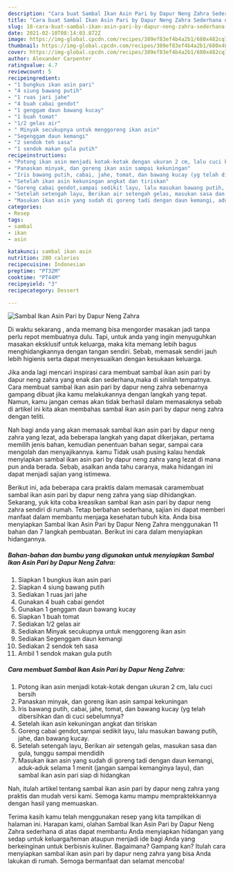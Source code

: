 ```yaml
---
description: "Cara buat Sambal Ikan Asin Pari by Dapur Neng Zahra Sederhana dan Mudah Dibuat"
title: "Cara buat Sambal Ikan Asin Pari by Dapur Neng Zahra Sederhana dan Mudah Dibuat"
slug: 18-cara-buat-sambal-ikan-asin-pari-by-dapur-neng-zahra-sederhana-dan-mudah-dibuat
date: 2021-02-10T08:14:03.872Z
image: https://img-global.cpcdn.com/recipes/389ef83ef4b4a2b1/680x482cq70/sambal-ikan-asin-pari-by-dapur-neng-zahra-foto-resep-utama.jpg
thumbnail: https://img-global.cpcdn.com/recipes/389ef83ef4b4a2b1/680x482cq70/sambal-ikan-asin-pari-by-dapur-neng-zahra-foto-resep-utama.jpg
cover: https://img-global.cpcdn.com/recipes/389ef83ef4b4a2b1/680x482cq70/sambal-ikan-asin-pari-by-dapur-neng-zahra-foto-resep-utama.jpg
author: Alexander Carpenter
ratingvalue: 4.7
reviewcount: 5
recipeingredient:
- "1 bungkus ikan asin pari"
- "4 siung bawang putih"
- "1 ruas jari jahe"
- "4 buah cabai gendot"
- "1 genggam daun bawang kucay"
- "1 buah tomat"
- "1/2 gelas air"
- " Minyak secukupnya untuk menggoreng ikan asin"
- "Segenggam daun kemangi"
- "2 sendok teh sasa"
- "1 sendok makan gula putih"
recipeinstructions:
- "Potong ikan asin menjadi kotak-kotak dengan ukuran 2 cm, lalu cuci bersih"
- "Panaskan minyak, dan goreng ikan asin sampai kekuningan"
- "Iris bawang putih, cabai, jahe, tomat, dan bawang kucay (yg telah dibersihkan dan di cuci sebelumnya?"
- "Setelah ikan asin kekuningan angkat dan tiriskan"
- "Goreng cabai gendot,sampai sedikit layu, lalu masukan bawang putih, jahe, dan bawang kucay."
- "Setelah setengah layu, Berikan air setengah gelas, masukan sasa dan gula, tunggu sampai mendidih"
- "Masukan ikan asin yang sudah di goreng tadi dengan daun kemangi, aduk-aduk selama 1 menit (jangan sampai kemanginya layu), dan sambal ikan asin pari siap di hidangkan"
categories:
- Resep
tags:
- sambal
- ikan
- asin

katakunci: sambal ikan asin 
nutrition: 280 calories
recipecuisine: Indonesian
preptime: "PT32M"
cooktime: "PT44M"
recipeyield: "3"
recipecategory: Dessert

---
```



![Sambal Ikan Asin Pari by Dapur Neng Zahra](https://img-global.cpcdn.com/recipes/389ef83ef4b4a2b1/680x482cq70/sambal-ikan-asin-pari-by-dapur-neng-zahra-foto-resep-utama.jpg)

Di waktu  sekarang , anda memang bisa mengorder masakan jadi tanpa perlu repot membuatnya dulu. Tapi, untuk anda yang ingin menyuguhkan masakan eksklusif untuk keluarga, maka kita memang lebih bagus menghidangkannya dengan tangan sendiri. Sebab, memasak sendiri jauh lebih higienis serta dapat menyesuaikan dengan kesukaan keluarga.

Jika anda lagi mencari inspirasi cara membuat sambal ikan asin pari by dapur neng zahra yang enak dan sederhana,maka di sinilah tempatnya. Cara membuat sambal ikan asin pari by dapur neng zahra  sebenarnya gampang dibuat jika kamu melakukannya dengan langkah yang tepat. Namun, kamu jangan cemas akan tidak berhasil dalam memasaknya 
sebab di artikel ini kita akan membahas sambal ikan asin pari by dapur neng zahra dengan teliti.  



Nah bagi anda yang akan memasak sambal ikan asin pari by dapur neng zahra yang lezat, ada beberapa langkah yang dapat dikerjakan, pertama memilih jenis bahan, kemudian penentuan bahan segar, sampai cara mengolah dan menyajikannya. kamu Tidak usah pusing kalau hendak menyiapkan sambal ikan asin pari by dapur neng zahra yang lezat di mana pun anda berada. Sebab, asalkan anda  tahu caranya, maka hidangan ini dapat menjadi sajian yang istimewa.

Berikut ini, ada beberapa cara praktis  dalam memasak caramembuat sambal ikan asin pari by dapur neng zahra yang siap dihidangkan. Sekarang, yuk kita coba kreasikan sambal ikan asin pari by dapur neng zahra sendiri di rumah. Tetap berbahan sederhana, sajian ini dapat memberi manfaat dalam membantu menjaga kesehatan tubuh kita. Anda bisa menyiapkan Sambal Ikan Asin Pari by Dapur Neng Zahra menggunakan 11 bahan dan 7 langkah pembuatan. Berikut ini cara dalam menyiapkan hidangannya.

<!--inarticleads1-->

##### Bahan-bahan dan bumbu yang digunakan untuk menyiapkan Sambal Ikan Asin Pari by Dapur Neng Zahra:

1. Siapkan 1 bungkus ikan asin pari
1. Siapkan 4 siung bawang putih
1. Sediakan 1 ruas jari jahe
1. Gunakan 4 buah cabai gendot
1. Gunakan 1 genggam daun bawang kucay
1. Siapkan 1 buah tomat
1. Sediakan 1/2 gelas air
1. Sediakan  Minyak secukupnya untuk menggoreng ikan asin
1. Sediakan Segenggam daun kemangi
1. Sediakan 2 sendok teh sasa
1. Ambil 1 sendok makan gula putih




<!--inarticleads2-->

##### Cara membuat Sambal Ikan Asin Pari by Dapur Neng Zahra:

1. Potong ikan asin menjadi kotak-kotak dengan ukuran 2 cm, lalu cuci bersih
1. Panaskan minyak, dan goreng ikan asin sampai kekuningan
1. Iris bawang putih, cabai, jahe, tomat, dan bawang kucay (yg telah dibersihkan dan di cuci sebelumnya?
1. Setelah ikan asin kekuningan angkat dan tiriskan
1. Goreng cabai gendot,sampai sedikit layu, lalu masukan bawang putih, jahe, dan bawang kucay.
1. Setelah setengah layu, Berikan air setengah gelas, masukan sasa dan gula, tunggu sampai mendidih
1. Masukan ikan asin yang sudah di goreng tadi dengan daun kemangi, aduk-aduk selama 1 menit (jangan sampai kemanginya layu), dan sambal ikan asin pari siap di hidangkan




Nah, itulah artikel tentang  sambal ikan asin pari by dapur neng zahra  yang praktis dan mudah versi kami. Semoga kamu mampu mempraktekkannya dengan hasil yang memuaskan. 

Terima kasih kamu telah menggunakan resep yang kita tampilkan di halaman ini. Harapan kami, olahan  Sambal Ikan Asin Pari by Dapur Neng Zahra sederhana di atas dapat membantu Anda menyiapkan hidangan yang sedap untuk keluarga/teman ataupun menjadi ide bagi Anda yang berkeinginan untuk berbisnis kuliner. Bagaimana? Gampang kan? Itulah cara menyiapkan sambal ikan asin pari by dapur neng zahra yang bisa Anda lakukan di rumah. Semoga bermanfaat dan selamat mencoba!

